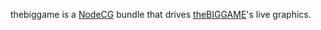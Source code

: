 thebiggame is a [NodeCG](http://github.com/nodecg/nodecg) bundle that drives [theBIGGAME](https://thebiggame.org)'s live graphics. 

